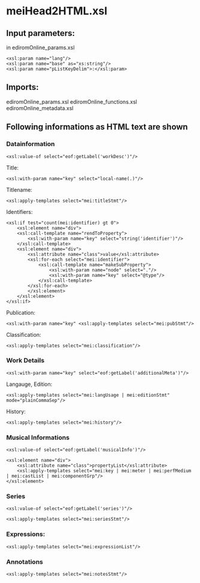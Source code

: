 # meiHead2HTML.xsl
## Input parameters:
in ediromOnline_params.xsl
```
<xsl:param name="lang"/>
<xsl:param name="base" as="xs:string"/>
<xsl:param name="pListKeyDelim">:</xsl:param>
```
## Imports:
ediromOnline_params.xsl
ediromOnline_functions.xsl
ediromOnline_metadata.xsl

## Following informations as HTML text are shown
### Datainformation
```
<xsl:value-of select="eof:getLabel('workDesc')"/>
```
Title:
```
<xsl:with-param name="key" select="local-name(.)"/>
```
Titlename:
```
<xsl:apply-templates select="mei:titleStmt"/>
```
Identifiers:
```
<xsl:if test="count(mei:identifier) gt 0">
	<xsl:element name="div">
	<xsl:call-template name="rendToProperty">
		<xsl:with-param name="key" select="string('identifier')"/>
	</xsl:call-template>
	<xsl:element name="div">
		<xsl:attribute name="class">value</xsl:attribute>
		<xsl:for-each select="mei:identifier">
			<xsl:call-template name="makeSubProperty">
				<xsl:with-param name="node" select="."/>
				<xsl:with-param name="key" select="@type"/>
			</xsl:call-template>
		</xsl:for-each>
		</xsl:element>
	</xsl:element>
</xsl:if>
```
Publication:
```
<xsl:with-param name="key" <xsl:apply-templates select="mei:pubStmt"/>
```
Classification:
```
<xsl:apply-templates select="mei:classification"/>
```
### Work Details
```
<xsl:with-param name="key" select="eof:getLabel('additionalMeta')"/>
```
Langauge, Edition:
```
<xsl:apply-templates select="mei:langUsage | mei:editionStmt" mode="plainCommaSep"/>                        
```
History:
```
<xsl:apply-templates select="mei:history"/>
```
### Musical Informations
```
<xsl:value-of select="eof:getLabel('musicalInfo')"/>
```
```
<xsl:element name="div">
	<xsl:attribute name="class">propertyList</xsl:attribute>
	<xsl:apply-templates select="mei:key | mei:meter | mei:perfMedium | mei:castList | mei:componentGrp"/>
</xsl:element>
```   
### Series
```  
<xsl:value-of select="eof:getLabel('series')"/>
```
```
<xsl:apply-templates select="mei:seriesStmt"/> 
```            
### Expressions:
```
<xsl:apply-templates select="mei:expressionList"/>
```
### Annotations
```
<xsl:apply-templates select="mei:notesStmt"/>
```

